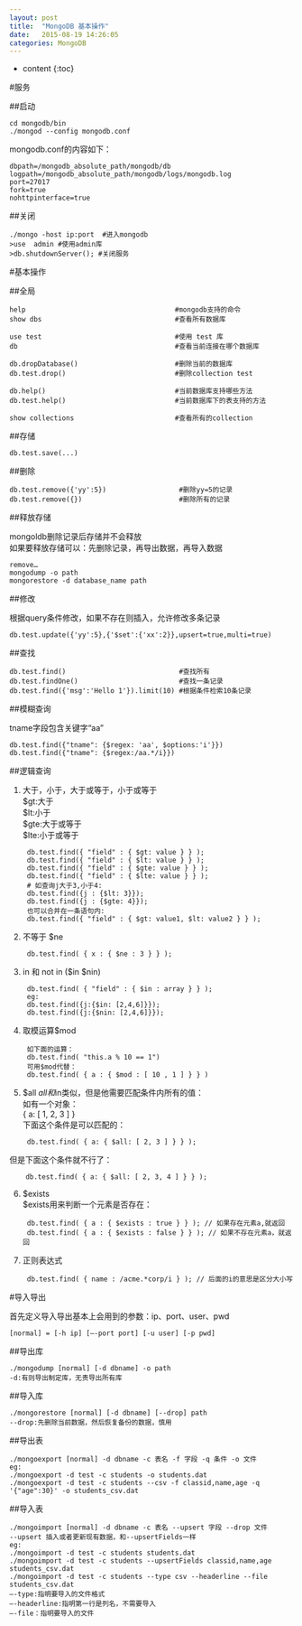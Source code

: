 ```yaml
---
layout: post
title:  "MongoDB 基本操作"
date:   2015-08-19 14:26:05
categories: MongoDB
---
```


* content
{:toc}

#服务

##启动

	cd mongodb/bin
	./mongod --config mongodb.conf

mongodb.conf的内容如下：

	dbpath=/mongodb_absolute_path/mongodb/db
	logpath=/mongodb_absolute_path/mongodb/logs/mongodb.log
	port=27017
	fork=true
	nohttpinterface=true	

##关闭

	./mongo -host ip:port  #进入mongodb
	>use  admin #使用admin库
	>db.shutdownServer(); #关闭服务

#基本操作

##全局

	help                                     #mongodb支持的命令
	show dbs                                 #查看所有数据库
	
	use test                                 #使用 test 库
	db                                       #查看当前连接在哪个数据库
	
	db.dropDatabase()                        #删除当前的数据库
	db.test.drop()                           #删除collection test
	
	db.help()                                #当前数据库支持哪些方法
	db.test.help()                           #当前数据库下的表支持的方法
	
	show collections                         #查看所有的collection

##存储

	db.test.save(...)

##删除

	db.test.remove({'yy':5})                  #删除yy=5的记录 
	db.test.remove({})                        #删除所有的记录

##释放存储

mongoldb删除记录后存储并不会释放  
如果要释放存储可以：先删除记录，再导出数据，再导入数据

	remove…
	mongodump -o path
	mongorestore -d database_name path

##修改

根据query条件修改，如果不存在则插入，允许修改多条记录

	db.test.update({'yy':5},{'$set':{'xx':2}},upsert=true,multi=true)

##查找

	db.test.find()                            #查找所有
	db.test.findOne()                         #查找一条记录
	db.test.find({'msg':'Hello 1'}).limit(10) #根据条件检索10条记录

##模糊查询

tname字段包含关键字“aa”

	db.test.find({"tname": {$regex: 'aa', $options:'i'}}) 
	db.test.find({"tname": {$regex:/aa.*/i}}) 

##逻辑查询

1. 大于，小于，大于或等于，小于或等于  
$gt:大于  
$lt:小于  
$gte:大于或等于  
$lte:小于或等于  

		db.test.find({ "field" : { $gt: value } } );  
		db.test.find({ "field" : { $lt: value } } );  
		db.test.find({ "field" : { $gte: value } } );  
		db.test.find({ "field" : { $lte: value } } );  
		# 如查询j大于3,小于4:  
		db.test.find({j : {$lt: 3}});  
		db.test.find({j : {$gte: 4}});  
		也可以合并在一条语句内:  
		db.test.find({ "field" : { $gt: value1, $lt: value2 } } ); 
2. 不等于 $ne

		db.test.find( { x : { $ne : 3 } } );

3. in 和 not in ($in $nin)

		db.test.find( { "field" : { $in : array } } );
		eg:
		db.test.find({j:{$in: [2,4,6]}});
		db.test.find({j:{$nin: [2,4,6]}});

4. 取模运算$mod

		如下面的运算：
		db.test.find( "this.a % 10 == 1")
		可用$mod代替：
		db.test.find( { a : { $mod : [ 10 , 1 ] } } )
5. $all
$all和$in类似，但是他需要匹配条件内所有的值：  
如有一个对象：  
{ a: [ 1, 2, 3 ] }  
下面这个条件是可以匹配的：

		db.test.find( { a: { $all: [ 2, 3 ] } } );
但是下面这个条件就不行了：

		db.test.find( { a: { $all: [ 2, 3, 4 ] } } );

6. $exists  
$exists用来判断一个元素是否存在：

		db.test.find( { a : { $exists : true } } ); // 如果存在元素a,就返回
		db.test.find( { a : { $exists : false } } ); // 如果不存在元素a，就返回

7. 正则表达式

		db.test.find( { name : /acme.*corp/i } ); // 后面的i的意思是区分大小写

#导入导出

首先定义导入导出基本上会用到的参数：ip、port、user、pwd

	[normal] = [-h ip] [—-port port] [-u user] [-p pwd]

##导出库

	./mongodump [normal] [-d dbname] -o path
	-d:有则导出制定库，无责导出所有库

##导入库

	./mongorestore [normal] [-d dbname] [--drop] path
	--drop:先删除当前数据，然后恢复备份的数据，慎用

##导出表

	./mongoexport [normal] -d dbname -c 表名 -f 字段 -q 条件 -o 文件
	eg:
	./mongoexport -d test -c students -o students.dat
	./mongoexport -d test -c students --csv -f classid,name,age -q '{"age":30}' -o students_csv.dat

##导入表

	./mongoimport [normal] -d dbname -c 表名 --upsert 字段 --drop 文件
	--upsert 插入或者更新现有数据，和--upsertFields一样
	eg:
	./mongoimport -d test -c students students.dat
	./mongoimport -d test -c students --upsertFields classid,name,age students_csv.dat
	./mongoimport -d test -c students --type csv --headerline --file students_csv.dat 
	—-type:指明要导入的文件格式
	—-headerline:指明第一行是列名，不需要导入
	—-file：指明要导入的文件

